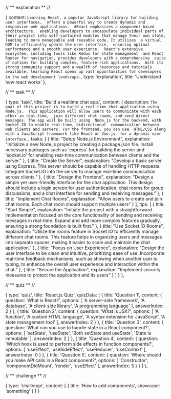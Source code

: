 
// ** explanation ** //

{
    content: 
    `Learning React, a popular JavaScript library for building user interfaces, 
    offers a powerful way to create dynamic and responsive web applications. 
    #React emphasizes a component-based architecture, 
    enabling developers to encapsulate individual parts of their project
    into self-contained modules that manage their own state, 
    leading to more manageable and reusable code. It utilizes 
    a virtual DOM to efficiently update the user interface, 
    ensuring optimal performance and a smooth user experience. 
    React's extensive ecosystem, including tools like Redux for state management 
    and React Router for navigation, provides developers with a comprehensive 
    suite of options for building complex, feature-rich applications. 
    With its strong community support and a wealth of resources and tutorials 
    available, learning React opens up vast opportunities for developers 
    in the web development landscape.`,
    type: 'explanation',
    title: 'Understand how react works'
},

// ** task ** //

{
    type: 'task',
    title: 'Build a realtime chat app.',
    content: {
        description: `
        The goal of this project is to build a real-time chat application using Node.js. 
        This application will allow users to communicate with each other in real-time, 
        join different chat rooms, and send direct messages. The app will be built using 
        Node.js for the backend, with Socket.IO to enable real-time, bidirectional 
        communication between web clients and servers. For the frontend, you can use 
        HTML/CSS along with a JavaScript framework like React or Vue.js 
        for a dynamic user interface.
        `,
        tasks: [
                {
                    title: "Setup Node.js Environment",
                    explanation: "Initialize a new Node.js project by creating a package.json file. Install necessary packages such as 'express' for building the server and 'socket.io' for enabling real-time communication between clients and the server."
                },
                {
                    title: "Create the Server",
                    explanation: "Develop a basic server using Express. This server should be capable of handling HTTP requests. Integrate Socket.IO into the server to manage real-time communication across clients."
                },
                {
                    title: "Design the Frontend",
                    explanation: "Design a simple yet user-friendly interface for the chat application. This design should include a login screen for user authentication, chat rooms for group discussions, and a chat interface for sending and receiving messages."
                },
                {
                    title: "Implement Chat Rooms",
                    explanation: "Allow users to create and join chat rooms. Each chat room should support multiple users"
                }
        ],
        tips: [
            {
                title: "Start Simple",
                explanation: "Initiate the project with a straightforward implementation focused on the core functionality of sending and receiving messages in real-time. Expand and add more complex features gradually, ensuring a strong foundation is built first."
            },
            {
                title: "Use Socket.IO Rooms",
                explanation: "Utilize the rooms feature in Socket.IO to efficiently manage different chat rooms. This feature helps in organizing users and messages into separate spaces, making it easier to scale and maintain the chat application."
            },
            {
                title: "Focus on User Experience",
                explanation: "Design the user interface to be clean and intuitive, prioritizing ease of use. Incorporate real-time feedback mechanisms, such as showing when another user is typing, to enhance the overall user experience and interaction within the chat."
            },
            {
                title: "Secure the Application",
                explanation: "Implement security measures to protect the application and its users"
            }
        ]
    }
},

// ** quiz ** //

{
    type: 'quiz',
    title: 'React.js Quiz',
    quizData: [
        {
        title: 'Question 1',
        content: {
            question: 'What is React?',
            options: [
            'A server-side framework',
            'A database',
            'A client-side library',
            'A programming language'
            ],
            answerIndex: 2
        }
        },
        {
        title: 'Question 2',
        content: {
            question: 'What is JSX?',
            options: [
            'A function',
            'A custom HTML language',
            'A syntax extension for JavaScript',
            'A state management tool'
            ],
            answerIndex: 2
        }
        },
        {
        title: 'Question 3',
        content: {
            question: 'What can you use to handle state in a React component?',
            options: [
            'setState',
            'useState',
            'Both setState and useState',
            'State is immutable'
            ],
            answerIndex: 2
        }
        },
        {
        title: 'Question 4',
        content: {
            question: 'Which hook is used to perform side effects in function components?',
            options: [
            'useEffect',
            'useSideEffect',
            'useReducer',
            'useContext'
            ],
            answerIndex: 0
        }
        },
        {
        title: 'Question 5',
        content: {
            question: 'Where should you make API calls in a React component?',
            options: [
            'Constructor',
            'componentDidMount',
            'render',
            'useEffect'
            ],
            answerIndex: 3
        }
        }
    ]
},


// ** challenge ** //

{
    type: 'challenge',
    content: [
        { 
            title: 'How to add components', showcase: 'something'
        }
    ]
}
